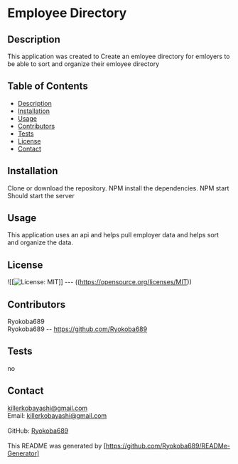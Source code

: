# Employee Directory
## Description
This application was created to Create an emloyee directory for emloyers to be able to sort and organize their emloyee directory <br />
## Table of Contents
- [Description](#description)
- [Installation](#installation)
- [Usage](#usage)
- [Contributors](#contributors)
- [Tests](#tests)
- [License](#license)
- [Contact](#contact) <br />
## Installation
Clone or download the repository. NPM install the dependencies. NPM start Should start the server <br />
## Usage
This application uses an api and helps pull employer data and helps sort and organize the data. <br />
## License 
![[![License: MIT](https://img.shields.io/badge/License-MIT-yellow.svg)]] --- ((https://opensource.org/licenses/MIT)) <br /> 
## Contributors
Ryokoba689 <br /> 
Ryokoba689 -- https://github.com/Ryokoba689 <br />
## Tests
no<br />
## Contact 
killerkobayashi@gmail.com<br /> 
Email: killerkobayashi@gmail.com<br /><br />
GitHub: [Ryokoba689](https://github.com/Ryokoba689)<br />
<br />
This README was generated by [https://github.com/Ryokoba689/READMe-Generator]